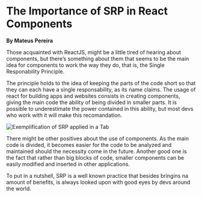 ﻿# The Importance of SRP in React Components

**By Mateus Pereira**

Those acquainted with ReactJS, might be a little tired of hearing about components, but there’s something about them that seems to be the main idea for components to work the way they do, that is, the Single Responability Principle.

The principle holds to the idea of keeping the parts of the code short so that they can each have a single responsability, as its name claims. The usage of react for building apps and websites consists in creating components, giving the main code the ability of being divided in smaller parts. It is possible to underestimate the power contained in this ability, but most devs who work with it will make this recomandation.

![Exemplification of SRP applied in a  Tab](https://miro.medium.com/max/3616/1*UY-BQhUAfNciHI1iAHfwXg.png)

There might be other positives about the use of components. As the main code is divided, it becomes easier for the code to be analyzed and maintained should the necessity come in the future. Another good one is the fact that rather than big blocks of code, smaller components can be easily modified and inserted in other applications.

To put in a nutshell, SRP is a well known practice that besides bringins na amount of benefits, is always looked upon with good eyes by devs around the world.
